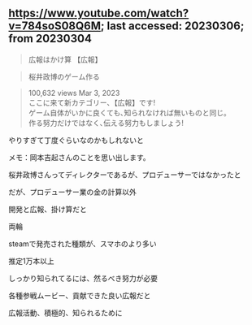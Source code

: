 ## https://www.youtube.com/watch?v=784soS08Q6M; last accessed: 20230306; from 20230304

> 広報はかけ算 【広報】 

> 桜井政博のゲーム作る

> 100,632 views Mar 3, 2023 <br/>
> ここに来て新カテゴリー､【広報】です! <br/>
> ゲーム自体がいかに良くても､知られなければ無いものと同じ｡ <br/>
> 作る努力だけではなく､伝える努力もしましょう!<br/>

やりすぎて丁度ぐらいなのかもしれないと

メモ：岡本吉起さんのことを思い出します。


桜井政博さんってディレクターであるが、プロデューサーではなかったと

だが、プロデューサー業の金の計算以外

開発と広報、掛け算だと

両輪

steamで発売された種類が、スマホのより多い

推定1万本以上


しっかり知られてるには、然るべき努力が必要

各種参戦ムービー、貢献できた良い広報だと


広報活動、積極的、知られるために



